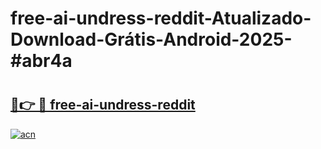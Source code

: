 # free-ai-undress-reddit-Atualizado-Download-Grátis-Android-2025-#abr4a

# <h2><a href="https://ainizakaria.my?title=free-ai-undress-reddit&ref=24M">🔗👉 🔴 free-ai-undress-reddit</a></h2>

[![acn](https://github.com/user-attachments/assets/0f9c940e-d8b0-45ae-aac7-cd30a18b3e1c)](https://ainizakaria.my?title=free-ai-undress-reddit&ref=24M)

